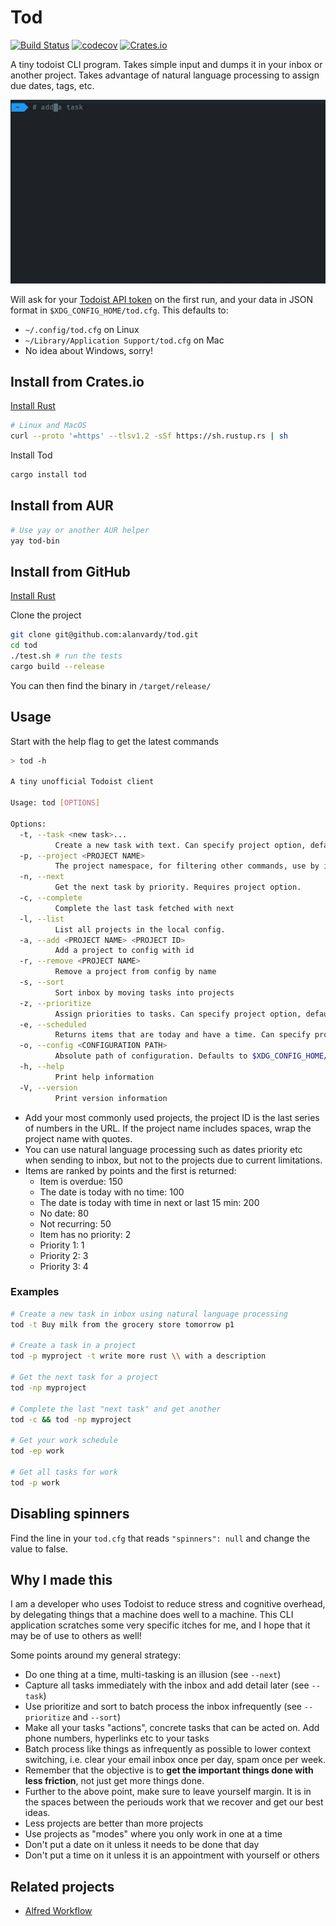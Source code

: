 # Tod

[![Build Status](https://github.com/alanvardy/tod/workflows/ci/badge.svg)](https://github.com/alanvardy/tod) [![codecov](https://codecov.io/gh/alanvardy/tod/branch/main/graph/badge.svg?token=9FBJK1SU0K)](https://codecov.io/gh/alanvardy/tod) [![Crates.io](https://img.shields.io/crates/v/tod.svg)](https://crates.io/crates/tod)

A tiny todoist CLI program. Takes simple input and dumps it in your inbox or another project. Takes advantage of natural language processing to assign due dates, tags, etc.

![Tod](tod.gif)

Will ask for your [Todoist API token](https://todoist.com/prefs/integrations) on the first run, and your data in JSON format in `$XDG_CONFIG_HOME/tod.cfg`. This defaults to:

- `~/.config/tod.cfg` on Linux
- `~/Library/Application Support/tod.cfg` on Mac
- No idea about Windows, sorry!

## Install from Crates.io

[Install Rust](https://www.rust-lang.org/tools/install)

```bash
# Linux and MacOS
curl --proto '=https' --tlsv1.2 -sSf https://sh.rustup.rs | sh
```

Install Tod

```bash
cargo install tod
```

## Install from AUR

```bash
# Use yay or another AUR helper
yay tod-bin
```

## Install from GitHub

[Install Rust](https://www.rust-lang.org/tools/install)

Clone the project

```bash
git clone git@github.com:alanvardy/tod.git
cd tod
./test.sh # run the tests
cargo build --release
```

You can then find the binary in `/target/release/`

## Usage

Start with the help flag to get the latest commands

```bash
> tod -h

A tiny unofficial Todoist client

Usage: tod [OPTIONS]

Options:
  -t, --task <new task>...
          Create a new task with text. Can specify project option, defaults to inbox.
  -p, --project <PROJECT NAME>
          The project namespace, for filtering other commands, use by itself to list all tasks for the project
  -n, --next
          Get the next task by priority. Requires project option.
  -c, --complete
          Complete the last task fetched with next
  -l, --list
          List all projects in the local config.
  -a, --add <PROJECT NAME> <PROJECT ID>
          Add a project to config with id
  -r, --remove <PROJECT NAME>
          Remove a project from config by name
  -s, --sort
          Sort inbox by moving tasks into projects
  -z, --prioritize
          Assign priorities to tasks. Can specify project option, defaults to inbox.
  -e, --scheduled
          Returns items that are today and have a time. Can specify project option, defaults to inbox.
  -o, --config <CONFIGURATION PATH>
          Absolute path of configuration. Defaults to $XDG_CONFIG_HOME/tod.cfg
  -h, --help
          Print help information
  -V, --version
          Print version information
```

- Add your most commonly used projects, the project ID is the last series of numbers in the URL. If the project name includes spaces, wrap the project name with quotes.
- You can use natural language processing such as dates priority etc when sending to inbox, but not to the projects due to current limitations.
- Items are ranked by points and the first is returned:
  - Item is overdue: 150
  - The date is today with no time: 100
  - The date is today with time in next or last 15 min: 200
  - No date: 80
  - Not recurring: 50
  - Item has no priority: 2
  - Priority 1: 1
  - Priority 2: 3
  - Priority 3: 4

### Examples

```bash
# Create a new task in inbox using natural language processing
tod -t Buy milk from the grocery store tomorrow p1

# Create a task in a project
tod -p myproject -t write more rust \\ with a description

# Get the next task for a project
tod -np myproject

# Complete the last "next task" and get another
tod -c && tod -np myproject

# Get your work schedule
tod -ep work

# Get all tasks for work
tod -p work
```

## Disabling spinners

Find the line in your `tod.cfg` that reads `"spinners": null` and change the value to false.

## Why I made this

I am a developer who uses Todoist to reduce stress and cognitive overhead, by delegating things that a machine does well to a machine. This CLI application scratches some very specific itches for me, and I hope that it may be of use to others as well!

Some points around my general strategy:

- Do one thing at a time, multi-tasking is an illusion (see `--next`)
- Capture all tasks immediately with the inbox and add detail later (see `--task`)
- Use prioritize and sort to batch process the inbox infrequently (see `--prioritize` and `--sort`)
- Make all your tasks "actions", concrete tasks that can be acted on. Add phone numbers, hyperlinks etc to your tasks
- Batch process like things as infrequently as possible to lower context switching, i.e. clear your email inbox once per day, spam once per week.
- Remember that the objective is to **get the important things done with less friction**, not just get more things done.
- Further to the above point, make sure to leave yourself margin. It is in the spaces between the periouds work that we recover and get our best ideas.
- Less projects are better than more projects
- Use projects as "modes" where you only work in one at a time
- Don't put a date on it unless it needs to be done that day
- Don't put a time on it unless it is an appointment with yourself or others

## Related projects

- [Alfred Workflow](https://github.com/stacksjb/AlfredTodWorkflow)
